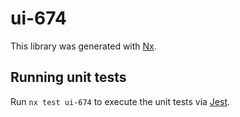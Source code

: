 # ui-674

This library was generated with [Nx](https://nx.dev).

## Running unit tests

Run `nx test ui-674` to execute the unit tests via [Jest](https://jestjs.io).
